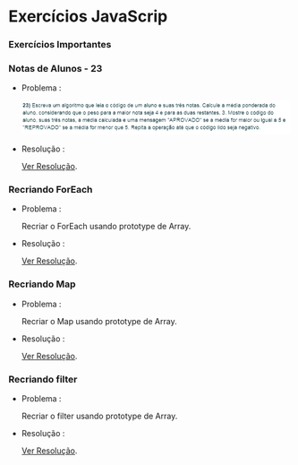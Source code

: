 # Exercícios JavaScrip

### Exercícios Importantes

### Notas de Alunos - 23

- Problema :

  ![ex23](https://github.com/igfeitall/desafios-web-moderno/blob/main/img/ex23.png)

  

- Resolução :

  [Ver Resolução](https://github.com/igfeitall/desafios-web-moderno/blob/main/JavaScript/ex23.js).

### Recriando ForEach

- Problema :

  Recriar o ForEach usando prototype de Array.
  

- Resolução :

  [Ver Resolução](https://github.com/igfeitall/desafios-web-moderno/blob/main/JavaScript/forEach2.js).

### Recriando Map

- Problema :

  Recriar o Map usando prototype de Array.
  

- Resolução :

  [Ver Resolução](https://github.com/igfeitall/desafios-web-moderno/blob/main/JavaScript/map2.js).

### Recriando filter

- Problema :

  Recriar o filter usando prototype de Array.
  

- Resolução :

  [Ver Resolução](https://github.com/igfeitall/desafios-web-moderno/blob/main/JavaScript/filter2.js).
